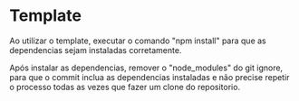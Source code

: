 # Template
Ao utilizar o template, executar o comando "npm install"
para que as dependencias sejam instaladas corretamente.

Após instalar as dependencias, remover o "node_modules" do git ignore,
para que o commit inclua as dependencias instaladas e não precise repetir
o processo todas as vezes que fazer um clone do repositorio.